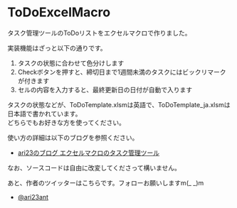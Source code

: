 # ToDoExcelMacro
タスク管理ツールのToDoリストをエクセルマクロで作りました。

実装機能はざっと以下の通りです。

1. タスクの状態に合わせて色分けします
2. Checkボタンを押すと、締切日まで1週間未満のタスクにはビックリマークが付きます
3. セルの内容を入力すると、最終更新日の日付が自動で入ります

タスクの状態などが、ToDoTemplate.xlsmは英語で、ToDoTemplate_ja.xlsmは日本語で書かれています。  
どちらでもお好きな方を使ってください。

使い方の詳細は以下のブログを参照ください。

- [ari23のブログ エクセルマクロのタスク管理ツール](https://ari23.hatenablog.com/entry/todolist-excel-macro)

なお、ソースコードは自由に改変してくださって構いません。

あと、作者のツイッターはこちらです。フォローお願いしますm(_ _)m
- [@ari23ant](https://twitter.com/ari23ant)
